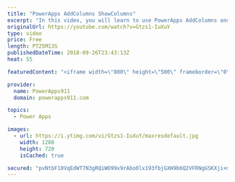 ```yaml
---
title: "PowerApps AddColumns ShowColumns"
excerpt: "In this video, you will learn to use PowerApps AddColumns and ShowColumns along with other functions to better manipulate your data. Sometimes you don't control your data so you need to fix it up after you bring it into your app. This video will show you some of the tricks of the trade to do so.   Video"
originalUrl: https://youtube.com/watch?v=Gtzs1-IuXuY
type: video
price: Free
length: PT25M13S
publishedDateTime: 2018-09-26T23:43:13Z
heat: 55

featuredContent: "<iframe width=\"800\" height=\"500\" frameborder=\"0\" src=\"https://www.youtube.com/embed/Gtzs1-IuXuY\" allow=\"accelerometer; autoplay; encrypted-media; gyroscope; picture-in-picture\" allowfullscreen></iframe>"

provider:
  name: PowerApps911
  domain: powerapps911.com

topics:
  - Power Apps

images:
  - url: https://i.ytimg.com/vi/Gtzs1-IuXuY/maxresdefault.jpg
    width: 1280
    height: 720
    isCached: true

secured: "pvNtbF10VqEdWT7N3gRQiWO99x9rAbo0lx193fbjGXH9b6Q2VFRNgGSKXji+mXsd1klrsRwBkONOWCFamT8dQIuPjePqQVy3Wk3kTrEOIZh/OMAxZKxCyKz/QxBMvpjYlXCgzKvyLg+24c0TfGMJF4eGuEjF7Z0pMC5w1kAuTBGR9lZm6vGaSSSTqPyTvWS3MSfeA2XGfv/MKtx+9OYR+hGW4jvFntuZUzvaB2jfzb37SjImuSQ8gBcqR1Db2j1ohNeYzWWBVm9NJ2IJr9o31nS3pCuNJt0pk9ktPC+SEMTaiN5vXvhF0wEsbne5tF+66UniTfTNTbHTHOsFJwe32Ya/skurzcAoMVW5vUU5dPZXaNI4zbbnWfzYLssO2YI0l/KBovoRXKtMX2K7LTzRgv+4Xj57H0hXa11m/4AZJ98=;WQKWim9ZobH1SaJ+6j44ng=="
---
```


